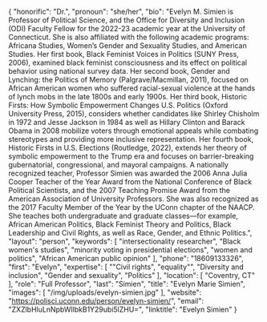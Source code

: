 {
  "honorific": "Dr.",
  "pronoun": "she/her",
  "bio": "Evelyn M. Simien is Professor of Political Science, and the Office for Diversity and Inclusion (ODI) Faculty Fellow for the 2022-23 academic year at the University of Connecticut. She is also affiliated with the following academic programs: Africana Studies, Women’s Gender and Sexuality Studies, and American Studies. Her first book, Black Feminist Voices in Politics (SUNY Press, 2006), examined black feminist consciousness and its effect on political behavior using national survey data. Her second book, Gender and Lynching: the Politics of Memory (Palgrave/Macmillan, 2011), focused on African American women who suffered racial-sexual violence at the hands of lynch mobs in the late 1800s and early 1900s. Her third book, Historic Firsts: How Symbolic Empowerment Changes U.S. Politics (Oxford University Press, 2015), considers whether candidates like Shirley Chisholm in 1972 and Jesse Jackson in 1984 as well as Hillary Clinton and Barack Obama in 2008 mobilize voters through emotional appeals while combating stereotypes and providing more inclusive representation. Her fourth book, Historic Firsts in U.S. Elections (Routledge, 2022), extends her theory of symbolic empowerment to the Trump era and focuses on barrier-breaking gubernatorial, congressional, and mayoral campaigns. A nationally recognized teacher, Professor Simien was awarded the 2006 Anna Julia Cooper Teacher of the Year Award from the National Conference of Black Political Scientists, and the 2007 Teaching Promise Award from the American Association of University Professors. She was also recognized as the 2017 Faculty Member of the Year by the UConn chapter of the NAACP. She teaches both undergraduate and graduate classes—for example, African American Politics, Black Feminist Theory and Politics, Black Leadership and Civil Rights, as well as Race, Gender, and Ethnic Politics.",
  "layout": "person",
  "keywords": [
    "intersectionality researcher",
    "Black women's studies",
    "minority voting in presidential elections",
    "women and politics",
    "African American public opinion"
  ],
  "phone": "18609133326",
  "first": "Evelyn",
  "expertise": [
    "\"Civil rights",
    "equality\"",
    "Diversity and inclusion",
    "Gender and sexuality",
    "Politics"
  ],
  "location": [
    "Coventry, CT"
  ],
  "role": "Full Professor",
  "last": "Simien",
  "title": "Evelyn Marie Simien",
  "images": [
    "/img/uploads/evelyn-simien.jpg"
  ],
  "website": "https://polisci.uconn.edu/person/evelyn-simien/",
  "email": "ZXZlbHluLnNpbWllbkB1Y29ubi5lZHU=",
  "linktitle": "Evelyn Simien"
}